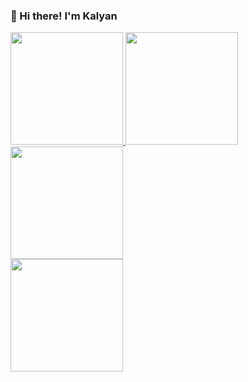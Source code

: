 ### 👋 Hi there! I'm Kalyan  

<!--
**rawwar/rawwar** is a ✨ _special_ ✨ repository because its `README.md` (this file) appears on your GitHub profile.

Here are some ideas to get you started:

- 🔭 I’m currently working on ...
- 🌱 I’m currently learning ...
- 👯 I’m looking to collaborate on ...
- 🤔 I’m looking for help with ...
- 💬 Ask me about ...
- 📫 How to reach me: ...
- 😄 Pronouns: ...
- ⚡ Fun fact: ...
-->

<a href="https://github.com/rawwar">
  <img height="180em" src="https://github-readme-stats.vercel.app/api?username=rawwar&theme=vue-dark&show_icons=true" />
  <img height="180em" src="https://github-readme-stats-eight-theta.vercel.app/api/top-langs/?username=rawwar&layout=compact&langs_count=8&theme=vue-dark"/><br/>
  <img height="180em" src="https://github-readme-streak-stats.herokuapp.com/?user=rawwar&theme=vue-dark&hide_border=true"/><br/>
  <img height="180em" src="https://stackoverflow-card.vercel.app/?userID=8898218&theme=stackoverflow-dark"/>
</a>

